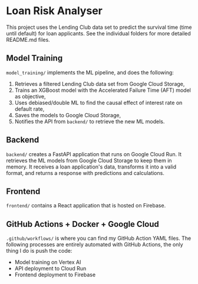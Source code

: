 # Loan Risk Analyser

This project uses the Lending Club data set to predict the survival time (time until default) for loan applicants. See the individual folders for more detailed README.md files.

## Model Training

`model_training/` implements the ML pipeline, and does the following:
1. Retrieves a filtered Lending Club data set from Google Cloud Storage,
2. Trains an XGBoost model with the Accelerated Failure Time (AFT) model as objective,
3. Uses debiased/double ML to find the causal effect of interest rate on default rate,
4. Saves the models to Google Cloud Storage,
5. Notifies the API from `backend/` to retrieve the new ML models.

## Backend

`backend/` creates a FastAPI application that runs on Google Cloud Run. It retrieves the ML models from Google Cloud Storage to keep them in memory. It receives a loan application's data, transforms it into a valid format, and returns a response with predictions and calculations.

## Frontend

`frontend/` contains a React application that is hosted on Firebase.

## GitHub Actions + Docker + Google Cloud
`.github/workflows/` is where you can find my GitHub Action YAML files. The following processes are entirely automated with GitHub Actions, the only thing I do is push the code:
- Model training on Vertex AI
- API deployment to Cloud Run
- Frontend deployment to Firebase